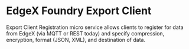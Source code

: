 # EdgeX Foundry Export Client

Export Client Registration micro service allows clients to register for data from
EdgeX (via MQTT or REST today) and specify compression, encryption,
format (JSON, XML), and destination of data.
